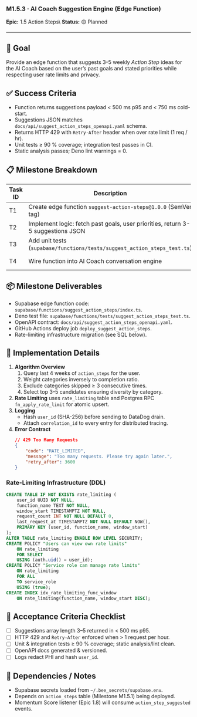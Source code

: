 ### M1.5.3 · AI Coach Suggestion Engine (Edge Function)

**Epic:** 1.5 Action Steps\\ **Status:** 🟡 Planned

---

## 🎯 Goal

Provide an edge function that suggests 3–5 weekly _Action Step_ ideas for the AI
Coach based on the user’s past goals and stated priorities while respecting user
rate limits and privacy.

## ✅ Success Criteria

- Function returns suggestions payload < 500 ms p95 and < 750 ms cold-start.
- Suggestions JSON matches `docs/api/suggest_action_steps_openapi.yaml` schema.
- Returns HTTP 429 with `Retry-After` header when over rate limit (1 req / hr).
- Unit tests ≥ 90 % coverage; integration test passes in CI.
- Static analysis passes; Deno lint warnings = 0.

## 📋 Milestone Breakdown

| Task ID | Description                                                                     | Est. Hrs | Status      |
| ------- | ------------------------------------------------------------------------------- | -------- | ----------- |
| T1      | Create edge function `suggest-action-steps@1.0.0` (SemVer tag)                  | 4h       | ✅ Complete |
| T2      | Implement logic: fetch past goals, user priorities, return 3-5 suggestions JSON | 4h       | ✅ Complete |
| T3      | Add unit tests (`supabase/functions/tests/suggest_action_steps_test.ts`)        | 3h       | ✅ Complete |
| T4      | Wire function into AI Coach conversation engine                                 | 3h       | ✅ Complete |

## 📦 Milestone Deliverables

- Supabase edge function code:
  `supabase/functions/suggest_action_steps/index.ts`.
- Deno test file: `supabase/functions/tests/suggest_action_steps_test.ts`.
- OpenAPI contract: `docs/api/suggest_action_steps_openapi.yaml`.
- GitHub Actions deploy job `deploy_suggest_action_steps`.
- Rate-limiting infrastructure migration (see SQL below).

## 🔧 Implementation Details

1. **Algorithm Overview**
   1. Query last 4 weeks of `action_steps` for the user.
   2. Weight categories inversely to completion ratio.
   3. Exclude categories skipped ≥ 3 consecutive times.
   4. Select top 3–5 candidates ensuring diversity by category.
2. **Rate Limiting** uses `rate_limiting` table and Postgres RPC
   `fn_apply_rate_limit` for atomic upsert.
3. **Logging**
   - Hash `user_id` (SHA-256) before sending to DataDog drain.
   - Attach `correlation_id` to every entry for distributed tracing.
4. **Error Contract**
   ```json
   // 429 Too Many Requests
   {
       "code": "RATE_LIMITED",
       "message": "Too many requests. Please try again later.",
       "retry_after": 3600
   }
   ```

### Rate-Limiting Infrastructure (DDL)

```sql
CREATE TABLE IF NOT EXISTS rate_limiting (
    user_id UUID NOT NULL,
    function_name TEXT NOT NULL,
    window_start TIMESTAMPTZ NOT NULL,
    request_count INT NOT NULL DEFAULT 0,
    last_request_at TIMESTAMPTZ NOT NULL DEFAULT NOW(),
    PRIMARY KEY (user_id, function_name, window_start)
);
ALTER TABLE rate_limiting ENABLE ROW LEVEL SECURITY;
CREATE POLICY "Users can view own rate limits"
    ON rate_limiting
    FOR SELECT
    USING (auth.uid() = user_id);
CREATE POLICY "Service role can manage rate limits"
    ON rate_limiting
    FOR ALL
    TO service_role
    USING (true);
CREATE INDEX idx_rate_limiting_func_window
    ON rate_limiting(function_name, window_start DESC);
```

## 📜 Acceptance Criteria Checklist

- [ ] Suggestions array length 3–5 returned in < 500 ms p95.
- [ ] HTTP 429 and `Retry-After` enforced when > 1 request per hour.
- [ ] Unit & integration tests ≥ 90 % coverage; static analysis/lint clean.
- [ ] OpenAPI docs generated & versioned.
- [ ] Logs redact PHI and hash `user_id`.

## 🔗 Dependencies / Notes

- Supabase secrets loaded from `~/.bee_secrets/supabase.env`.
- Depends on `action_steps` table (Milestone M1.5.1) being deployed.
- Momentum Score listener (Epic 1.8) will consume `action_step_suggested`
  events.
